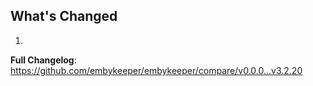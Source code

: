 ## What's Changed

1.

**Full Changelog**: https://github.com/embykeeper/embykeeper/compare/v0.0.0...v3.2.20
